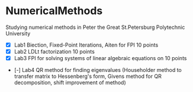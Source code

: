 # NumericalMethods
Studying numerical methods in Peter the Great St.Petersburg Polytechnic University

- [x] Lab1 Biection, Fixed-Point Iterations, Aiten for FPI 10 points
- [x] Lab2 LDLt factorization 10 points
- [x] Lab3 FPI for solving systems of linear algebraic equations on 10 points 
- [-] Lab4 QR method for finding eigenvalues (Householder method to transfer matrix to Hessenberg's form, Givens method for QR decomposition,
                                              shift improvement of method)

